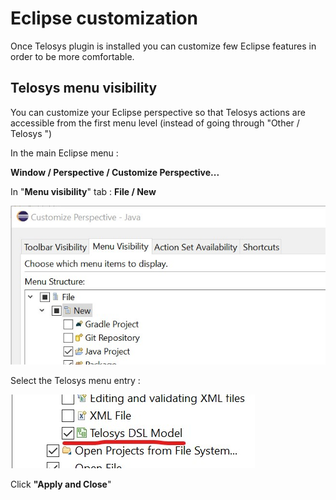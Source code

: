# Eclipse customization

Once Telosys plugin is installed you can customize few Eclipse features in order to be more comfortable.

## Telosys menu visibility

You can customize your Eclipse perspective so that Telosys actions are accessible from the first menu level (instead of going through "Other / Telosys ")

In the main Eclipse menu :&#x20;

**Window / Perspective / Customize Perspective...**&#x20;

In "**Menu visibility**" tab :  **File / New**

![](../.gitbook/assets/Eclipse-custom-perspective-menu-vis.jpg)

Select the Telosys menu entry :

![](../.gitbook/assets/Eclipse-custom-perspective-menu-telosys.jpg)

Click **"Apply and Close**"

